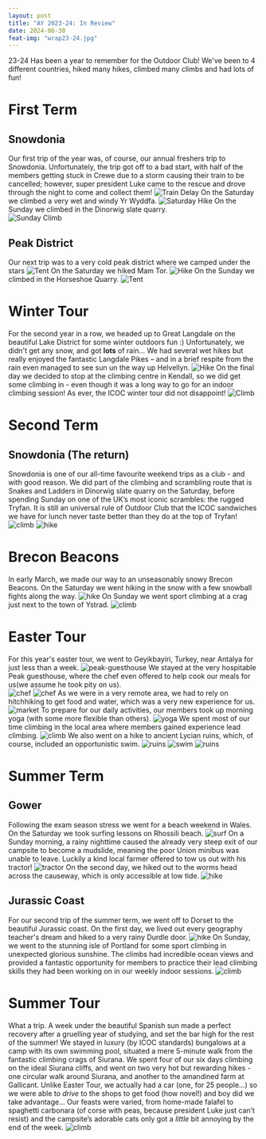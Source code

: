 ```yaml
---
layout: post
title: "AY 2023-24: In Review"
date: 2024-06-30
feat-img: "wrap23-24.jpg"
---
```

23-24 Has been a year to remember for the Outdoor Club! We've been to 4 different countries, hiked many hikes, climbed many climbs and had lots of fun!

# First Term
## Snowdonia 
Our first trip of the year was, of course, our annual freshers trip to Snowdonia. Unfortunately, the trip got off to a bad start, with half of the members getting stuck in Crewe due to a storm causing their train to be cancelled; however, super president Luke came to the rescue and drove through the night to come and collect them! 
![Train Delay](../../../img/posts/snowdonia-1.1.jpg)
On the Saturday we climbed a very wet and windy Yr Wyddfa. 
![Saturday Hike](../../../img/posts/snowdonia-1.2.jpg)
On the Sunday we climbed in the Dinorwig slate quarry.  
![Sunday Climb](../../../img/posts/snowdonia-1.3.jpg)

## Peak District

Our next trip was to a very cold peak district where we camped under the stars 
![Tent](../../../img/posts/peaks-1.jpg)
On the Saturday we hiked Mam Tor.
![Hike](../../../img/posts/peaks-2.jpg)
On the Sunday we climbed in the Horseshoe Quarry.
![Tent](../../../img/posts/peaks-3.jpg)

# Winter Tour
For the second year in a row, we headed up to Great Langdale on the beautiful Lake District for some winter outdoors fun :) Unfortunately, we didn't get any snow, and got **lots** of rain... We had several wet hikes but really enjoyed the fantastic Langdale Pikes – and in a brief respite from the rain even managed to see sun un the way up Helvellyn. 
![Hike](../../../img/posts/winter-tour-1.jpg)
On the final day we decided to stop at the climbing centre in Kendall, so we did get some climbing in - even though it was a long way to go for an indoor climbing session! As ever, the ICOC winter tour did not disappoint!
![Climb](../../../img/posts/winter-tour-2.jpg)

# Second Term
## Snowdonia (The return)
Snowdonia is one of our all-time favourite weekend trips as a club - and with good reason. We did part of the climbing and scrambling route that is Snakes and Ladders in Dinorwig slate quarry on the Saturday, before spending Sunday on one of the UK’s most iconic scrambles: the rugged Tryfan. It is still an universal rule of Outdoor Club that the ICOC sandwiches we have for lunch never taste better than they do at the top of Tryfan!
![climb](../../../img/posts/snowdonia-2.1.jpg)
![hike](../../../img/posts/snowdonia-2.1.jpg)

# Brecon Beacons
In early March, we made our way to an unseasonably snowy Brecon Beacons. On the Saturday we went hiking in the snow with a few snowball fights along the way.
![hike](../../../img/posts/brecon-1.jpg)
On Sunday we went sport climbing at a crag just next to the town of Ystrad.
![climb](../../../img/posts/brecon-2.jpg)

# Easter Tour
For this year's easter tour, we went to Geyikbayiri, Turkey, near Antalya for just less than a week. 
![peak-guesthouse](../../../img/posts/turkey-1.jpg)
We stayed at the very hospitable Peak guesthouse, where the chef even offered to help cook our meals for us(we assume he took pity on us).  
![chef](../../../img/posts/turkey-2.jpg)
![chef](../../../img/posts/turkey-3.jpg)
As we were in a very remote area, we had to rely on hitchhiking to get food and water, which was a very new experience for us. 
![market](../../../img/posts/turkey-4.jpg)
To prepare for our daily activities, our members took up morning yoga (with some more flexible than others).
![yoga](../../../img/posts/turkey-5.jpg)
We spent most of our time climbing in the local area where members gained experience lead climbing. 
![climb](../../../img/posts/turkey-6.jpg)
We also went on a hike to ancient Lycian ruins, which, of course, included an opportunistic swim. 
![ruins](../../../img/posts/turkey-7.jpg)
![swim](../../../img/posts/turkey-8.jpg)
![ruins](../../../img/posts/turkey-9.jpg)

# Summer Term
## Gower
Following the exam season stress we went for a beach weekend in Wales. On the Saturday we took surfing lessons on Rhossili beach.
![surf](../../../img/posts/gower-1.jpg)
On a Sunday morning, a rainy nighttime caused the already very steep exit of our campsite to become a mudslide, meaning the poor Union minibus was unable to leave. Luckily a kind local farmer offered to tow us out with his tractor! 
![tractor](../../../img/posts/gower-2.jpg)
On the second day, we hiked out to the worms head across the causeway, which is only accessible at low tide.
![hike](../../../img/posts/gower3.jpg)

## Jurassic Coast
For our second trip of the summer term, we went off to Dorset to the beautiful Jurassic coast. On the first day, we lived out every geography teacher's dream and hiked to a very rainy Durdle door. 
![hike](../../../img/posts/dorset-1.jpg)
On Sunday, we went to the stunning isle of Portland for some sport climbing in unexpected glorious sunshine. The climbs had incredible ocean views and provided a fantastic opportunity for members to practice their lead climbing skills they had been working on in our weekly indoor sessions. 
![climb](../../../img/posts/dorset-2.jpg)

# Summer Tour
What a trip. A week under the beautiful Spanish sun made a perfect recovery after a gruelling year of studying, and set the bar high for the rest of the summer! We stayed in luxury (by ICOC standards) bungalows at a camp with its own swimming pool, situated a mere 5-minute walk from the fantastic climbing crags of Siurana. We spent four of our six days climbing on the ideal Siurana cliffs, and went on two very hot but rewarding hikes - one circular walk around Siurana, and another to the amandined farm at Gallicant. Unlike Easter Tour, we actually had a car (one, for 25 people...) so we were able to *drive* to the shops to get food (how novel!) and boy did we take advantage... Our feasts were varied, from home-made falafel to spaghetti carbonara (of corse with peas, because president Luke just can’t resist) and the campsite’s adorable cats only got a *little* bit annoying by the end of the week.
![climb](../../../img/posts/summer-1.jpg)

